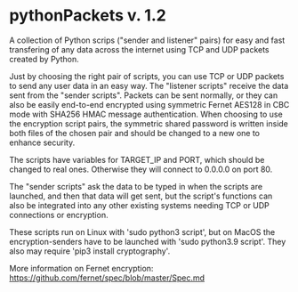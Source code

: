 # pythonPackets v. 1.2

A collection of Python scrips ("sender and listener" pairs) for easy and fast transfering of any data across the internet using TCP and UDP packets created by Python.

Just by choosing the right pair of scripts, you can use TCP or UDP packets to send any user data in an easy way. The "listener scripts" receive the data sent from the "sender scripts". Packets can be sent normally, or they can also be easily end-to-end encrypted using symmetric Fernet AES128 in CBC mode with SHA256 HMAC message authentication. When choosing to use the encryption script pairs, the symmetric shared password is written inside both files of the chosen pair and should be changed to a new one to enhance security.

The scripts have variables for TARGET_IP and PORT, which should be changed to real ones. Otherwise they will connect to 0.0.0.0 on port 80.

The "sender scripts" ask the data to be typed in when the scripts are launched, and then that data will get sent, but the script's functions can also be integrated into any other existing systems needing TCP or UDP connections or encryption.

These scripts run on Linux with 'sudo python3 script', but on MacOS the encryption-senders have to be launched with 'sudo python3.9 script'.
They also may require 'pip3 install cryptography'.

More information on Fernet encryption: https://github.com/fernet/spec/blob/master/Spec.md
